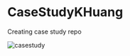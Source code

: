 # CaseStudyKHuang
Creating case study repo

![casestudy](https://user-images.githubusercontent.com/28847045/68062870-54ae5e00-fce3-11e9-88d4-1ac365ab059a.png)
